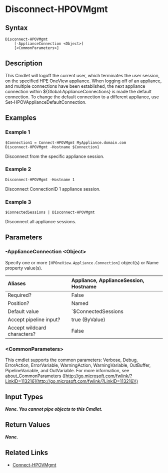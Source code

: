 ﻿---
description: Logoff from the appliance.
---

# Disconnect-HPOVMgmt

## Syntax

```text
Disconnect-HPOVMgmt
    [-ApplianceConnection <Object>]
    [<CommonParameters>]
```

## Description

This Cmdlet will logoff the current user, which terminates the user session, on the specified HPE OneView appliance.  When logging off of an appliance, and multiple connections have been established, the next appliance connection within ${Global:ApplianceConnections} is made the default connection.  To change the default connection to a different appliance, use Set-HPOVApplianceDefaultConnection.

## Examples

###  Example 1 

```text
$Connection1 = Connect-HPOVMgmt MyAppliance.domain.com
Disconnect-HPOVMgmt -Hostname $Connection1
```

Disconnect from the specific appliance session.

###  Example 2 

```text
Disconnect-HPOVMgmt -Hostname 1
```

Disconnect ConnectionID 1 appliance session.

###  Example 3 

```text
$ConnectedSessions | Disconnect-HPOVMgmt
```

Disconnect all appliance sessions.

## Parameters

### -ApplianceConnection &lt;Object&gt;

Specify one or more `[HPOneView.Appliance.Connection]` object(s) or Name property value(s).

| Aliases | Appliance, ApplianceSession, Hostname |
| :--- | :--- |
| Required? | False |
| Position? | Named |
| Default value | `$ConnectedSessions | Where-Object Default` |
| Accept pipeline input? | true (ByValue) |
| Accept wildcard characters? | False |

### &lt;CommonParameters&gt;

This cmdlet supports the common parameters: Verbose, Debug, ErrorAction, ErrorVariable, WarningAction, WarningVariable, OutBuffer, PipelineVariable, and OutVariable. For more information, see about\_CommonParameters \([http://go.microsoft.com/fwlink/?LinkID=113216](http://go.microsoft.com/fwlink/?LinkID=113216)\)

## Input Types

_**None. You cannot pipe objects to this Cmdlet.**_

## Return Values

_**None.**_



## Related Links

* [Connect-HPOVMgmt](connect-hpovmgmt.md)
